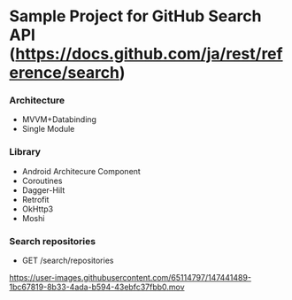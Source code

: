 # Sample Project for GitHub Search API (https://docs.github.com/ja/rest/reference/search)

### Architecture
- MVVM+Databinding
- Single Module

### Library
- Android Architecure Component
- Coroutines
- Dagger-Hilt
- Retrofit 
- OkHttp3
- Moshi


### Search repositories
- GET /search/repositories

https://user-images.githubusercontent.com/65114797/147441489-1bc67819-8b33-4ada-b594-43ebfc37fbb0.mov

